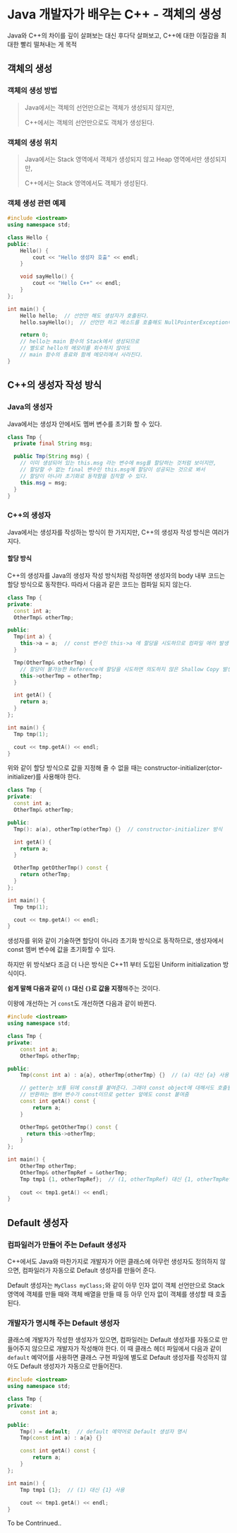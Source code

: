 # Java 개발자가 배우는 C++ - 객체의 생성

Java와 C++의 차이를 깊이 살펴보는 대신 후다닥 살펴보고, C++에 대한 이질감을 최대한 빨리 떨쳐내는 게 목적

## 객체의 생성

### 객체의 생성 방법

>Java에서는 객체의 선언만으로는 객체가 생성되지 않지만,
>
>C++에서는 객체의 선언만으로도 객체가 생성된다.

### 객체의 생성 위치

>Java에서는 Stack 영역에서 객체가 생성되지 않고 Heap 영역에서만 생성되지만,
>
>C++에서는 Stack 영역에서도 객체가 생성된다.

### 객체 생성 관련 예제

```cpp
#include <iostream>
using namespace std;

class Hello {
public:
    Hello() {
        cout << "Hello 생성자 호출" << endl;
    }

    void sayHello() {
        cout << "Hello C++" << endl;
    }
};

int main() {
    Hello hello;  // 선언만 해도 생성자가 호출된다.
    hello.sayHello();  // 선언만 하고 메소드를 호출해도 NullPointerException이 발생하지 않는다.

    return 0;
    // hello는 main 함수의 Stack에서 생성되므로
    // 별도로 hello의 메모리를 회수하지 않아도
    // main 함수의 종료와 함께 메모리에서 사라진다.
}
```

## C++의 생성자 작성 방식

### Java의 생성자

Java에서는 생성자 안에서도 멤버 변수를 초기화 할 수 있다.

```java
class Tmp {
  private final String msg;

  public Tmp(String msg) {
    // 이미 생성되어 있는 this.msg 라는 변수에 msg를 할당하는 것처럼 보이지만,
    // 할당할 수 없는 final 변수인 this.msg에 할당이 성공되는 것으로 봐서
    // 할당이 아니라 초기화로 동작함을 짐작할 수 있다.
    this.msg = msg;  
  }
}
```


### C++의 생성자

Java에서는 생성자를 작성하는 방식이 한 가지지만, C++의 생성자 작성 방식은 여러가지다.

#### 할당 방식

C++의 생성자를 Java의 생성자 작성 방식처럼 작성하면 생성자의 body 내부 코드는 할당 방식으로 동작한다. 따라서 다음과 같은 코드는 컴파일 되지 않는다.

```cpp
class Tmp {
private:
  const int a;
  OtherTmp& otherTmp;

public:
  Tmp(int a) {
    this->a = a;  // const 변수인 this->a 에 할당을 시도하므로 컴파일 에러 발생
  }

  Tmp(OtherTmp& otherTmp) {
    // 할당이 불가능한 Reference에 할당을 시도하면 의도하지 않은 Shallow Copy 발생
    this->otherTmp = otherTmp;  
  }

  int getA() {
    return a;
  }
};

int main() {
  Tmp tmp(1);

  cout << tmp.getA() << endl;
}

```

위와 같이 할당 방식으로 값을 지정해 줄 수 없을 때는 constructor-initializer(ctor-initializer)를 사용해야 한다.

```cpp
class Tmp {
private:
  const int a;
  OtherTmp& otherTmp;

public:
  Tmp(): a(a), otherTmp(otherTmp) {}  // constructor-initializer 방식

  int getA() {
    return a;
  }

  OtherTmp getOtherTmp() const {
    return otherTmp;
  }
};

int main() {
  Tmp tmp(1);

  cout << tmp.getA() << endl;
}
```

생성자를 위와 같이 기술하면 할당이 아니라 초기화 방식으로 동작하므로, 생성자에서 const 멤버 변수에 값을 초기화할 수 있다.

하지만 위 방식보다 조금 더 나은 방식은 C++11 부터 도입된 Uniform initialization 방식이다.

**쉽게 말해 다음과 같이 `()` 대신 `{}`로 값을 지정**해주는 것이다.

이왕에 개선하는 거 `const`도 개선하면 다음과 같이 바뀐다.

```cpp
#include <iostream>
using namespace std;

class Tmp {
private:
    const int a;
    OtherTmp& otherTmp;

public:
    Tmp(const int a) : a{a}, otherTmp{otherTmp} {}  // (a) 대신 {a} 사용

    // getter는 보통 뒤에 const를 붙여준다. 그래야 const object에 대해서도 호출될 수 있다.
    // 반환하는 멤버 변수가 const이므로 getter 앞에도 const 붙여줌
    const int getA() const {
        return a;
    }

    OtherTmp& getOtherTmp() const {
      return this->otherTmp;
    }
};

int main() {
    OtherTmp otherTmp;
    OtherTmp& otherTmpRef = &otherTmp;
    Tmp tmp1 {1, otherTmpRef};  // (1, otherTmpRef) 대신 {1, otherTmpRef} 사용
    
    cout << tmp1.getA() << endl;
}
```


## Default 생성자

### 컴파일러가 만들어 주는 Default 생성자

C++에서도 Java와 마찬가지로 개발자가 어떤 클래스에 아무런 생성자도 정의하지 않으면, 컴파일러가 자동으로 Default 생성자를 만들어 준다.

Default 생성자는 `MyClass myClass;`와 같이 아무 인자 없이 객체 선언만으로 Stack 영역에 객체를 만들 때와 객체 배열을 만들 때 등 아무 인자 없이 객체를 생성할 때 호출된다.

### 개발자가 명시해 주는 Default 생성자

클래스에 개발자가 작성한 생성자가 있으면, 컴파일러는 Default 생성자를 자동으로 만들어주지 않으므로 개발자가 작성해야 한다. 이 때 클래스 헤더 파일에서 다음과 같이 `default` 예약어를 사용하면 클래스 구현 파일에 별도로 Default 생성자를 작성하지 않아도 Default 생성자가 자동으로 만들어진다.

```cpp
#include <iostream>
using namespace std;

class Tmp {
private:
    const int a;

public:
    Tmp() = default;  // default 예약어로 Default 생성자 명시
    Tmp(const int a) : a{a} {}

    const int getA() const {
        return a;
    }
};

int main() {
    Tmp tmp1 {1};  // (1) 대신 {1} 사용
    
    cout << tmp1.getA() << endl;
}
```

To be Contrinued..
